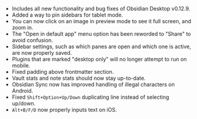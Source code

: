 - Includes all new functionality and bug fixes of Obsidian Desktop v0.12.9.
- Added a way to pin sidebars for tablet mode.
- You can now click on an image in preview mode to see it full screen, and zoom in.
- The "Open in default app" menu option has been reworded to "Share" to avoid confusion.
- Sidebar settings, such as which panes are open and which one is active, are now properly saved.
- Plugins that are marked "desktop only" will no longer attempt to run on mobile.
- Fixed padding above frontmatter section.
- Vault stats and note stats should now stay up-to-date.
- Obsidian Sync now has improved handling of illegal characters on Android.
- Fixed `Shift+Option+Up/Down` duplicating line instead of selecting up/down.
- `Alt+B/F/D` now properly inputs text on iOS.
